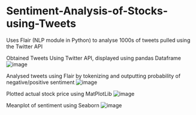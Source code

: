 # Sentiment-Analysis-of-Stocks-using-Tweets
Uses Flair (NLP module in Python) to analyse 1000s of tweets pulled using the Twitter API 

Obtained Tweets Using Twitter API, displayed using pandas Dataframe
![image](https://user-images.githubusercontent.com/34772344/130359406-a11965e2-a0b8-4d43-99fe-bac7282137b5.png)

Analysed tweets using Flair by tokenizing and outputting probability of negative/positive sentiment
![image](https://user-images.githubusercontent.com/34772344/130359478-974c52c8-c442-49cf-a2fe-25afa72b4fc6.png)

Plotted actual stock price using MatPlotLib
![image](https://user-images.githubusercontent.com/34772344/130359532-f3a0bb00-63ca-4093-a8c4-e0bca7f898e8.png)

Meanplot of sentiment using Seaborn
![image](https://user-images.githubusercontent.com/34772344/130359593-75610023-22d5-4a29-8ac8-38da1d27fbb5.png)

